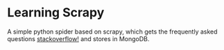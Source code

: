 # Learning Scrapy

A simple python spider based on scrapy, which gets the frequently asked
questions [stackoverflow!](http://stackoverflow.com) and stores in MongoDB.
